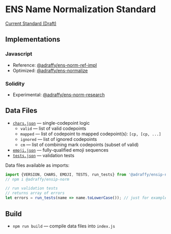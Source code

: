 # ENS Name Normalization Standard

[Current Standard (Draft)](./draft.md)

## Implementations

### Javascript 
* Reference: [@adraffy/ens-norm-ref-impl](https://github.com/adraffy/ens-norm-ref-impl.js)
* Optimized: [@adraffy/ens-normalize](https://github.com/adraffy/ens-normalize.js)

### Solidity
* Experimental: [@adraffy/ens-norm-research](https://github.com/adraffy/ens-norm-research)

## Data Files 
* [`chars.json`](./chars.json) — single-codepoint logic
	* `valid` — list of valid codepoints
	* `mapped` — list of codepoint to mapped codepoint(s): `[cp, [cp, ...]`
	* `ignored` — list of ignored codepoints
	* `cm` — list of combining mark codepoints (subset of valid)
* [`emoji.json`](./emoji.json) — fully-qualified emoji sequences
* [`tests.json`](./tests.json) — validation tests

Data files available as imports:
```Javascript
import {VERSION, CHARS, EMOJI, TESTS, run_tests} from '@adraffy/ensip-norm'; 
// npm i @adraffy/ensip-norm

// run validation tests
// returns array of errors
let errors = run_tests(name => name.toLowerCase()); // just for example
```

## Build

* `npm run build` — compile data files into `index.js`